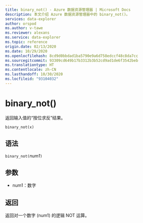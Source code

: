 ```yaml
---
title: binary_not() - Azure 数据资源管理器 | Microsoft Docs
description: 本文介绍 Azure 数据资源管理器中的 binary_not()。
services: data-explorer
author: orspod
ms.author: v-tawe
ms.reviewer: alexans
ms.service: data-explorer
ms.topic: reference
origin.date: 02/13/2020
ms.date: 10/29/2020
ms.openlocfilehash: 8cd9d0bbdad1ba5790e9a6d758edccf48c8da7cc
ms.sourcegitcommit: 93309cd649b17b3312b3b52cd9ad1de6f3542beb
ms.translationtype: HT
ms.contentlocale: zh-CN
ms.lasthandoff: 10/30/2020
ms.locfileid: "93104032"
---
```

# <a name="binary_not"></a>binary_not()

返回输入值的“按位求反”结果。

```kusto
binary_not(x)
```

## <a name="syntax"></a>语法

`binary_not(`*num1*`)`

## <a name="arguments"></a>参数

* num1：数字 

## <a name="returns"></a>返回

返回对一个数字 (num1) 的逻辑 NOT 运算。